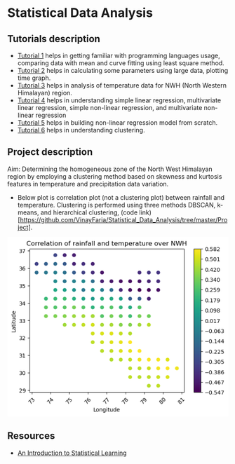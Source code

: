 # Statistical Data Analysis

## Tutorials description
- [Tutorial 1](https://github.com/VinayFaria/Statistical_Data_Analysis/tree/master/tutorial_1) helps in getting familiar with programming languages usage, comparing data with mean and curve fitting using least square method.
- [Tutorial 2](https://github.com/VinayFaria/Statistical_Data_Analysis/tree/master/tutorial_2) helps in calculating some parameters using large data, plotting time graph.
- [Tutorial 3](https://github.com/VinayFaria/Statistical_Data_Analysis/tree/master/tutorial_3) helps in analysis of temperature data for NWH (North Western Himalayan) region.
- [Tutorial 4](https://github.com/VinayFaria/Statistical_Data_Analysis/tree/master/tutorial_4) helps in understanding simple linear regression, multivariate linear regression, simple non-linear regression, and multivariate non-linear regression
- [Tutorial 5](https://github.com/VinayFaria/Statistical_Data_Analysis/tree/master/tutorial_5) helps in building non-linear regression model from scratch.
- [Tutorial 6](https://github.com/VinayFaria/Statistical_Data_Analysis/tree/master/tutorial_6) helps in understanding clustering.

## Project description
Aim: Determining the homogeneous zone of the North West Himalayan region by employing a clustering method based on skewness and kurtosis features in temperature and precipitation data variation.
- Below plot is correlation plot (not a clustering plot) between rainfall and temperature. Clustering is performed using three methods DBSCAN, k-means, and hierarchical clustering, (code link)[https://github.com/VinayFaria/Statistical_Data_Analysis/tree/master/Project].
<img src="https://github.com/VinayFaria/Statistical_Data_Analysis/blob/master/Project/correlation_rainfall_temperature.png">

## Resources
- [An Introduction to Statistical Learning](https://www.statlearning.com/)
